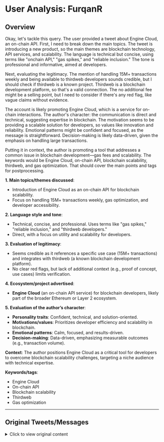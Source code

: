 # User Analysis: FurqanR

## Overview

<think>
Okay, let's tackle this query. The user provided a tweet about Engine Cloud, an on-chain API. First, I need to break down the main topics. The tweet is introducing a new product, so the main themes are blockchain technology, API services, and scalability. The language is technical but concise, using terms like "onchain API," "gas spikes," and "reliable inclusion." The tone is professional and informative, aimed at developers.

Next, evaluating the legitimacy. The mention of handling 15M+ transactions weekly and being available to thirdweb developers sounds credible, but I should check if thirdweb is a known project. Thirdweb is a blockchain development platform, so that's a valid connection. The no additional fee might be a selling point, but I need to consider if there's any red flag, like vague claims without evidence.

The account is likely promoting Engine Cloud, which is a service for on-chain interactions. The author's character: the communication is direct and technical, suggesting expertise in blockchain. The motivation seems to be providing a scalable solution for developers, so values like innovation and reliability. Emotional patterns might be confident and focused, as the message is straightforward. Decision-making is likely data-driven, given the emphasis on handling large transactions.

Putting it in context, the author is promoting a tool that addresses a common issue in blockchain development—gas fees and scalability. The keywords would be Engine Cloud, on-chain API, blockchain scalability, thirdweb, and gas optimization. That should cover the main points and tags for postprocessing.
</think>

**1. Main topics/themes discussed**:  
- Introduction of Engine Cloud as an on-chain API for blockchain scalability.  
- Focus on handling 15M+ transactions weekly, gas optimization, and developer accessibility.  

**2. Language style and tone**:  
- Technical, concise, and professional. Uses terms like "gas spikes," "reliable inclusion," and "thirdweb developers."  
- Direct, with a focus on utility and scalability for developers.  

**3. Evaluation of legitimacy**:  
- Seems credible as it references a specific use case (15M+ transactions) and integrates with thirdweb (a known blockchain development platform).  
- No clear red flags, but lack of additional context (e.g., proof of concept, use cases) limits verification.  

**4. Ecosystem/project advertised**:  
- **Engine Cloud** (an on-chain API service) for blockchain developers, likely part of the broader Ethereum or Layer 2 ecosystem.  

**5. Evaluation of the author’s character**:  
- **Personality traits**: Confident, technical, and solution-oriented.  
- **Motivations/values**: Prioritizes developer efficiency and scalability in blockchain.  
- **Emotional patterns**: Calm, focused, and results-driven.  
- **Decision-making**: Data-driven, emphasizing measurable outcomes (e.g., transaction volume).  

**Context**: The author positions Engine Cloud as a critical tool for developers to overcome blockchain scalability challenges, targeting a niche audience with technical expertise.  

**Keywords/tags**:  
- Engine Cloud  
- On-chain API  
- Blockchain scalability  
- Thirdweb  
- Gas optimization
---
## Original Tweets/Messages

<details>
<summary>Click to view original content</summary>

| Date | Type | Content |
|------|------|---------|
